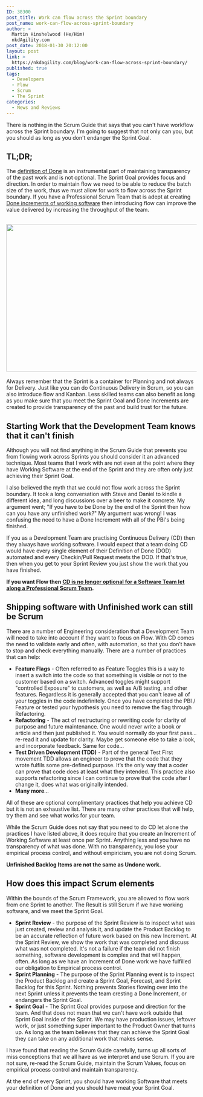 ```yaml
---
ID: 38300
post_title: Work can flow across the Sprint boundary
post_name: work-can-flow-across-sprint-boundary
author: >
  Martin Hinshelwood (He/Him)
  nkdAgility.com
post_date: 2018-01-30 20:12:00
layout: post
link: >
  https://nkdagility.com/blog/work-can-flow-across-sprint-boundary/
published: true
tags:
  - Developers
  - Flow
  - Scrum
  - The Sprint
categories:
  - News and Reviews
---
```

There is nothing in the Scrum Guide that says that you can't have workflow across the Sprint boundary. I'm going to suggest that not only can you, but you should as long as you don't endanger the Sprint Goal.
<h2>TL;DR;</h2>
The <a href="https://nkdagility.com/getting-started-definition-done-dod/">definition of Done</a> is an instrumental part of maintaining transparency of the past work and is not optional. The Sprint Goal provides focus and direction. In order to maintain flow we need to be able to reduce the batch size of the work, thus we must allow for work to flow across the Sprint boundary. If you have a Professional Scrum Team that is adept at creating <a href="https://nkdagility.com/professional-scrum-teams-build-software-works/">Done increments of working software</a> then introducing flow can improve the value delivered by increasing the throughput of the team.
<h2><img class="alignnone size-medium wp-image-38301" src="https://nkdagility.com/wp-content/uploads/2018/01/nkdagility-cross-sprint-boundary-800x390.png" alt="" width="800" height="390" /></h2>
Always remember that the Sprint is a container for Planning and not always for Delivery. Just like you can do Continuous Delivery in Scrum, so you can also introduce flow and Kanban. Less skilled teams can also benefit as long as you make sure that you meet the Sprint Goal and Done Increments are created to provide transparency of the past and build trust for the future.
<h2>Starting Work that the Development Team knows that it can't finish</h2>
Although you will not find anything in the Scrum Guide that prevents you from flowing work across Sprints you should consider it an advanced technique. Most teams that I work with are not even at the point where they have Working Software at the end of the Sprint and they are often only just achieving their Sprint Goal.

I also believed the myth that we could not flow work across the Sprint boundary. It took a long conversation with Steve and Daniel to kindle a different idea, and long discussions over a beer to make it concrete. My argument went; "If you have to be Done by the end of the Sprint then how can you have any unfinished work?" My argument was wrong! I was confusing the need to have a Done Increment with all of the PBI's being finished.

If you as a Development Team are practising Continuous Delivery (CD) then they always have working software. I would expect that a team doing CD would have every single element of their Definition of Done (DOD) automated and every Checkin/Pull Request meets the DOD. If that's true, then when you get to your Sprint Review you just show the work that you have finished.

<b>If you want Flow then <a href="https://nkdagility.com/continuous-deliver-sprint/">CD is no longer optional for a Software Team let along a Professional Scrum Team</a>.</b>
<h2>Shipping software with Unfinished work can still be Scrum</h2>
There are a number of Engineering consideration that a Development Team will need to take into account if they want to focus on Flow. With CD comes the need to validate early and often, with automation, so that you don’t have to stop and check everything manually. There are a number of practices that can help:
<ul>
 	<li><b>Feature Flags</b> - Often referred to as Feature Toggles this is a way to insert a switch into the code so that something is visible or not to the customer based on a switch. Advanced toggles might support "controlled Exposure" to customers, as well as A/B testing, and other features. Regardless it is generally accepted that you can't leave all of your toggles in the code indefinitely. Once you have completed the PBI / Feature or tested your hypothesis you need to remove the flag through Refactoring.</li>
 	<li><b>Refactoring</b> - The act of restructuring or rewriting code for clarity of purpose and future maintenance. One would never write a book or article and then just published it. You would normally do your first pass… re-read it and update for clarity. Maybe get someone else to take a look, and incorporate feedback. Same for code…</li>
 	<li><b>Test Driven Development (TDD)</b> - Part of the general Test First movement TDD allows an engineer to prove that the code that they wrote fulfils some pre-defined purpose. It’s the only way that a coder can prove that code does at least what they intended. This practice also supports refactoring since I can continue to prove that the code after I change it, does what was originally intended.</li>
 	<li><b>Many more</b>…</li>
</ul>
All of these are optional complimentary practices that help you achieve CD but it is not an exhaustive list. There are many other practices that will help, try them and see what works for your team.

While the Scrum Guide does not say that you need to do CD let alone the practices I have listed above, it does require that you create an Increment of Working Software at least once per Sprint. Anything less and you have no transparency of what was done. With no transparency, you lose your empirical process control, and without empiricism, you are not doing Scrum.

<b>Unfinished Backlog Items are not the same as Undone work.</b>
<h2>How does this impact Scrum elements</h2>
Within the bounds of the Scrum Framework, you are allowed to flow work from one Sprint to another. The Result is still Scrum if we have working software, and we meet the Sprint Goal.
<ul>
 	<li><b>Sprint Review</b> - the purpose of the Sprint Review is to inspect what was just created, review and analysis it, and update the Product Backlog to be an accurate reflection of future work based on this new Increment. At the Sprint Review, we show the work that was completed and discuss what was not completed. It's not a failure if the team did not finish something, software development is complex and that will happen, often. As long as we have an Increment of Done work we have fulfilled our obligation to Empirical process control.</li>
 	<li><b>Sprint Planning</b> - The purpose of the Sprint Planning event is to inspect the Product Backlog and create a Sprint Goal, Forecast, and Sprint Backlog for this Sprint. Nothing prevents Stories flowing over into the next Sprint unless it prevents the team cresting a Done Increment, or endangers the Sprint Goal.</li>
 	<li><b>Sprint Goal</b> - The Sprint Goal provides purpose and direction for the team. And that does not mean that we can't have work outside that Sprint Goal inside of the Sprint. We may have production issues, leftover work, or just something super important to the Product Owner that turns up. As long as the team believes that they can achieve the Sprint Goal they can take on any additional work that makes sense.</li>
</ul>
I have found that reading the Scrum Guide carefully, turns up all sorts of miss conceptions that we all have as we interpret and use Scrum. If you are not sure, re-read the Scrum Guide, maintain the Scrum Values, focus on empirical process control and maintain transparency.

At the end of every Sprint, you should have working Software that meets your definition of Done and you should have meat your Sprint Goal.